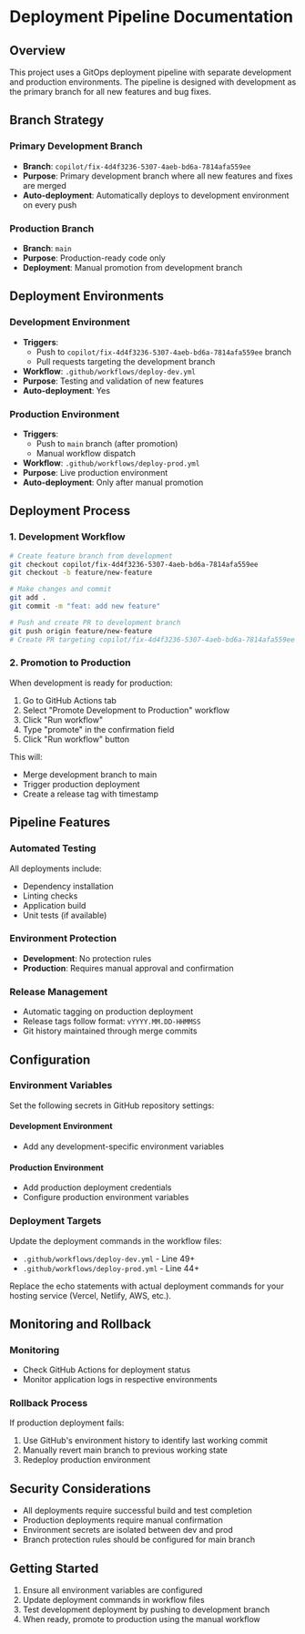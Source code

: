# Deployment Pipeline Documentation

## Overview

This project uses a GitOps deployment pipeline with separate development and production environments. The pipeline is designed with development as the primary branch for all new features and bug fixes.

## Branch Strategy

### Primary Development Branch
- **Branch**: `copilot/fix-4d4f3236-5307-4aeb-bd6a-7814afa559ee`
- **Purpose**: Primary development branch where all new features and fixes are merged
- **Auto-deployment**: Automatically deploys to development environment on every push

### Production Branch
- **Branch**: `main`
- **Purpose**: Production-ready code only
- **Deployment**: Manual promotion from development branch

## Deployment Environments

### Development Environment
- **Triggers**: 
  - Push to `copilot/fix-4d4f3236-5307-4aeb-bd6a-7814afa559ee` branch
  - Pull requests targeting the development branch
- **Workflow**: `.github/workflows/deploy-dev.yml`
- **Purpose**: Testing and validation of new features
- **Auto-deployment**: Yes

### Production Environment
- **Triggers**: 
  - Push to `main` branch (after promotion)
  - Manual workflow dispatch
- **Workflow**: `.github/workflows/deploy-prod.yml`
- **Purpose**: Live production environment
- **Auto-deployment**: Only after manual promotion

## Deployment Process

### 1. Development Workflow
```bash
# Create feature branch from development
git checkout copilot/fix-4d4f3236-5307-4aeb-bd6a-7814afa559ee
git checkout -b feature/new-feature

# Make changes and commit
git add .
git commit -m "feat: add new feature"

# Push and create PR to development branch
git push origin feature/new-feature
# Create PR targeting copilot/fix-4d4f3236-5307-4aeb-bd6a-7814afa559ee
```

### 2. Promotion to Production
When development is ready for production:

1. Go to GitHub Actions tab
2. Select "Promote Development to Production" workflow
3. Click "Run workflow"
4. Type "promote" in the confirmation field
5. Click "Run workflow" button

This will:
- Merge development branch to main
- Trigger production deployment
- Create a release tag with timestamp

## Pipeline Features

### Automated Testing
All deployments include:
- Dependency installation
- Linting checks
- Application build
- Unit tests (if available)

### Environment Protection
- **Development**: No protection rules
- **Production**: Requires manual approval and confirmation

### Release Management
- Automatic tagging on production deployment
- Release tags follow format: `vYYYY.MM.DD-HHMMSS`
- Git history maintained through merge commits

## Configuration

### Environment Variables
Set the following secrets in GitHub repository settings:

#### Development Environment
- Add any development-specific environment variables

#### Production Environment
- Add production deployment credentials
- Configure production environment variables

### Deployment Targets
Update the deployment commands in the workflow files:
- `.github/workflows/deploy-dev.yml` - Line 49+
- `.github/workflows/deploy-prod.yml` - Line 44+

Replace the echo statements with actual deployment commands for your hosting service (Vercel, Netlify, AWS, etc.).

## Monitoring and Rollback

### Monitoring
- Check GitHub Actions for deployment status
- Monitor application logs in respective environments

### Rollback Process
If production deployment fails:
1. Use GitHub's environment history to identify last working commit
2. Manually revert main branch to previous working state
3. Redeploy production environment

## Security Considerations

- All deployments require successful build and test completion
- Production deployments require manual confirmation
- Environment secrets are isolated between dev and prod
- Branch protection rules should be configured for main branch

## Getting Started

1. Ensure all environment variables are configured
2. Update deployment commands in workflow files
3. Test development deployment by pushing to development branch
4. When ready, promote to production using the manual workflow